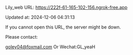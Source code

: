 Lily_web URL: https://222f-61-165-102-156.ngrok-free.app

Updated at: 2024-12-06 04:31:13

If you cannot open this URL, the server might be down.

Please contact: 

goley04@foxmail.com Or Wechat:GL_yeaH